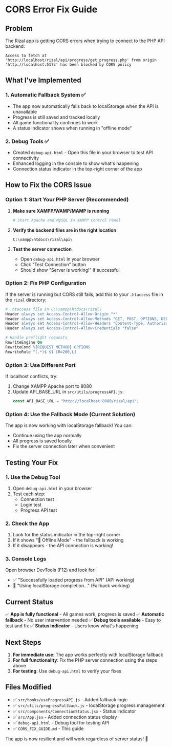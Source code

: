 # CORS Error Fix Guide

## Problem

The Rizal app is getting CORS errors when trying to connect to the PHP API backend:

```
Access to fetch at 'http://localhost/rizal/api/progress/get_progress.php' from origin 'http://localhost:5173' has been blocked by CORS policy
```

## What I've Implemented

### 1. Automatic Fallback System ✅

- The app now automatically falls back to localStorage when the API is unavailable
- Progress is still saved and tracked locally
- All game functionality continues to work
- A status indicator shows when running in "offline mode"

### 2. Debug Tools ✅

- Created `debug-api.html` - Open this file in your browser to test API connectivity
- Enhanced logging in the console to show what's happening
- Connection status indicator in the top-right corner of the app

## How to Fix the CORS Issue

### Option 1: Start Your PHP Server (Recommended)

1. **Make sure XAMPP/WAMP/MAMP is running**

   ```bash
   # Start Apache and MySQL in XAMPP Control Panel
   ```

2. **Verify the backend files are in the right location**

   ```
   C:\xampp\htdocs\rizal\api\
   ```

3. **Test the server connection**
   - Open `debug-api.html` in your browser
   - Click "Test Connection" button
   - Should show "Server is working!" if successful

### Option 2: Fix PHP Configuration

If the server is running but CORS still fails, add this to your `.htaccess` file in the `rizal` directory:

```apache
# .htaccess file in C:\xampp\htdocs\rizal\
Header always set Access-Control-Allow-Origin "*"
Header always set Access-Control-Allow-Methods "GET, POST, OPTIONS, DELETE, PUT"
Header always set Access-Control-Allow-Headers "Content-Type, Authorization, X-Requested-With"
Header always set Access-Control-Allow-Credentials "false"

# Handle preflight requests
RewriteEngine On
RewriteCond %{REQUEST_METHOD} OPTIONS
RewriteRule ^(.*)$ $1 [R=200,L]
```

### Option 3: Use Different Port

If localhost conflicts, try:

1. Change XAMPP Apache port to 8080
2. Update API_BASE_URL in `src/utils/progressAPI.js`:
   ```javascript
   const API_BASE_URL = "http://localhost:8080/rizal/api";
   ```

### Option 4: Use the Fallback Mode (Current Solution)

The app is now working with localStorage fallback! You can:

- Continue using the app normally
- All progress is saved locally
- Fix the server connection later when convenient

## Testing Your Fix

### 1. Use the Debug Tool

1. Open `debug-api.html` in your browser
2. Test each step:
   - Connection test
   - Login test
   - Progress API test

### 2. Check the App

1. Look for the status indicator in the top-right corner
2. If it shows "📱 Offline Mode" - the fallback is working
3. If it disappears - the API connection is working!

### 3. Console Logs

Open browser DevTools (F12) and look for:

- ✅ "Successfully loaded progress from API" (API working)
- 💾 "Using localStorage completion..." (Fallback working)

## Current Status

✅ **App is fully functional** - All games work, progress is saved
✅ **Automatic fallback** - No user intervention needed
✅ **Debug tools available** - Easy to test and fix
✅ **Status indicator** - Users know what's happening

## Next Steps

1. **For immediate use**: The app works perfectly with localStorage fallback
2. **For full functionality**: Fix the PHP server connection using the steps above
3. **For testing**: Use `debug-api.html` to verify your fixes

## Files Modified

- ✅ `src/hooks/useProgressAPI.js` - Added fallback logic
- ✅ `src/utils/progressFallback.js` - localStorage progress management
- ✅ `src/components/ConnectionStatus.jsx` - Status indicator
- ✅ `src/App.jsx` - Added connection status display
- ✅ `debug-api.html` - Debug tool for testing API
- ✅ `CORS_FIX_GUIDE.md` - This guide

The app is now resilient and will work regardless of server status! 🎉
